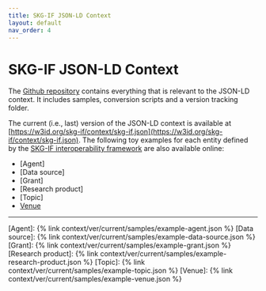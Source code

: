 ```yaml
---
title: SKG-IF JSON-LD Context
layout: default
nav_order: 4
---
```


# SKG-IF JSON-LD Context

The [Github repository](https://github.com/skg-if/context) contains everything that is relevant to the JSON-LD context.
It includes samples, conversion scripts and a version tracking folder.

The current (i.e., last) version of the JSON-LD context is available at [https://w3id.org/skg-if/context/skg-if.json](https://w3id.org/skg-if/context/skg-if.json). The following toy examples for each entity defined by the [SKG-IF interoperability framework](/interoperability-framework/) are also available online:

* [Agent]
* [Data source]
* [Grant]
* [Research product]
* [Topic]
* [Venue](docs/samples/example-venue.json)


----
[Agent]: {% link context/ver/current/samples/example-agent.json %}
[Data source]: {% link context/ver/current/samples/example-data-source.json %}
[Grant]: {% link context/ver/current/samples/example-grant.json %}
[Research product]: {% link context/ver/current/samples/example-research-product.json %}
[Topic]: {% link context/ver/current/samples/example-topic.json %}
[Venue]: {% link context/ver/current/samples/example-venue.json %}